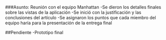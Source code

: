 ###Asunto: Reunión con el equipo Manhattan 
-Se dieron los detalles finales sobre las vistas de la aplicación
-Se inició con la justificación y las conclusiones del artículo
-Se asignaron los puntos que cada miembro del equipo haría para la presentación de la entrega final

##Pendiente
-Prototipo final 
